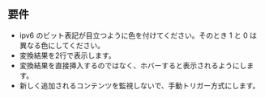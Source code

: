 
## 要件

- ipv6 のビット表記が目立つように色を付けてください。そのとき 1 と 0 は異なる色にしてください。
- 変換結果を2行で表示します。
- 変換結果を直接挿入するのではなく、ホバーすると表示されるようにします。
- 新しく追加されるコンテンツを監視しないで、手動トリガー方式にします。
